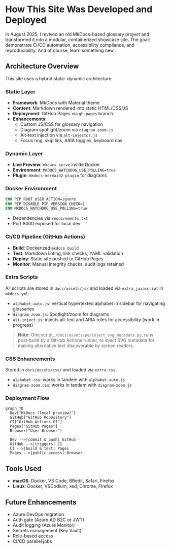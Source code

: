 # How This Site Was Developed and Deployed

In August 2025, I revived an old MkDocs-based glossary project and transformed it into a modular, containerized showcase site. The goal: demonstrate CI/CD automation, accessibility compliance, and reproducibility. And of course, learn something new.

## Architecture Overview

This site uses a hybrid static-dynamic architecture:

### Static Layer

- **Framework**: MkDocs with Material theme
- **Content**: Markdown rendered into static HTML/CSS/JS
- **Deployment**: GitHub Pages via `gh-pages` branch
- **Enhancements**:
  - Custom JS/CSS for glossary navigation
  - Diagram spotlight/zoom via `diagram-zoom.js`
  - Alt-text injection via `alt-injector.js`
  - Focus ring, skip link, ARIA toggles, keyboard nav

### Dynamic Layer

- **Live Preview**: `mkdocs serve` inside Docker
- **Environment**: `MKDOCS_WATCHDOG_USE_POLLING=true`
- **Plugin**: `mkdocs-mermaid2-plugin` for diagrams

### Docker Environment

```Dockerfile
ENV PIP_ROOT_USER_ACTION=ignore
ENV PIP_DISABLE_PIP_VERSION_CHECK=1
ENV MKDOCS_WATCHDOG_USE_POLLING=true
```
- Dependencies via `requirements.txt`
- Port 8000 exposed for local dev

### CI/CD Pipeline (GitHub Actions)

- **Build**: Dockerized `mkdocs build`
- **Test**: Markdown linting, link checks, YAML validation
- **Deploy**: Static site pushed to GitHub Pages
- **Monitor**: Manual integrity checks, audit logs retained
### Extra Scripts

All scripts are stored in `docs/assets/js/` and loaded via `extra_javascript` in `mkdocs.yml`:

- `alphabet-auto.js`: vertical hypertexted alphabet in sidebar for navigating glossaries
- `diagram-zoom.js`: Spotlight/zoom for diagrams 
- `alt-inject.js`: injects alt-text and ARIA roles for accessibility (work in progress)

> **Note:** One script, `/docs/assets/py/inject_svg_metadata.py`, runs post-build by a GitHub Actions runner, to inject SVG metadata for making alternative text discoverable by screen readers.

### CSS Enhancements

Stored in `docs/assets/css/` and loaded via `extra_css`:

- `alphabet.css`: works in tandem with `alphabet-auto.js`
- `diagram-zoom.css`: works in tandem with `diagram-zoom.js`

### Deployment Flow

<!-- ALT: Diagram showing a 5-phase workflow; Phase 1 is MKdocs (local preview); a commit and push arrow moves to phase 2 (GitHub Repo); a trigger arrow moves to phase 3 (GitHub Actions CI), then a build & test arrow moves to phase 4 (GitHub Pages), from which a public access arrow moves to the final phase (User Browser) -->  

```mermaid
graph TD
  Dev["MkDocs (local preview)"]
  GitHub["GitHub Repository"]
  CI["GitHub Actions CI"]
  Pages["GitHub Pages"]
  Browser["User Browser"]

  Dev -->|commit & push| GitHub
  GitHub -->|triggers| CI
  CI -->|build & test| Pages
  Pages -->|public access| Browser
```

## Tools Used

- **macOS**: Docker, VS Code, BBedit, Safari, Firefox
- **Linux**: Docker, VSCodium, xed, Chrome, Firefox

## Future Enhancements

- Azure DevOps migration
- Auth gate (Azure AD B2C or JWT)
- Audit logging (Azure Monitor)
- Secrets management (Key Vault)
- Role-based access
- CI/CD parallel jobs